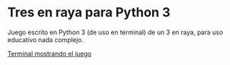 # Tres en raya para Python 3
Juego escrito en Python 3 (de uso en terminal) de un 3 en raya, para uso educativo nada complejo.

[Terminal mostrando el juego](https://raw.githubusercontent.com/peseoane/Tres-en-raya/main/3enraya.png)
